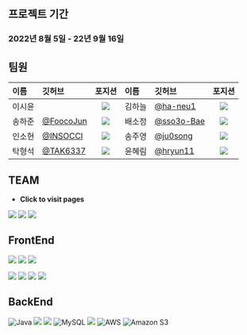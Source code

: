 ## 프로젝트 기간
### 2022년 8월 5일 - 22년 9월 16일

## 팀원
| 이름  | 깃허브 | 포지션 | 이름  | 깃허브 | 포지션 |
|:----------|:----------|:----------:|:----------|:----------|:----------:|
| 이시윤 | |![](https://img.shields.io/badge/-%EB%94%94%EC%9E%90%EC%9D%B4%EB%84%88-green)| 김하늘 | [@ha-neu1](https://github.com/ha-neu1) |![](https://img.shields.io/badge/-BE-red)|
| 송하준 | [@FoocoJun](https://github.com/FoocoJun) |![](https://img.shields.io/badge/-FE-blue)| 배소정 | [@sso3o-Bae](https://github.com/sso3o-Bae) |![](https://img.shields.io/badge/-BE-red)|
| 인소현 | [@INSOCCI](https://github.com/INSOCCI) |![](https://img.shields.io/badge/-FE-blue)| 송주영 | [@ju0song](https://github.com/ju0song) |![](https://img.shields.io/badge/-BE-red)|
| 탁형석 | [@TAK6337](https://github.com/TAK6337) |![](https://img.shields.io/badge/-FE-blue)| 윤혜림 | [@hryun11](https://github.com/hryun11) |![](https://img.shields.io/badge/-BE-red)|

## TEAM
- **Click to visit pages**

[![](https://img.shields.io/badge/Figma-F24E1E.svg?&style=for-the-badge&logo=Figma&logoColor=white)](https://www.figma.com/file/oMxNaH8BUxZyW7cd2BDQhr/%EC%8B%A4%EC%A0%84-%ED%94%84%EB%A1%9C%EC%A0%9D%ED%8A%B8SA-2%EC%A1%B0?node-id=0%3A1)
[![](https://img.shields.io/badge/Github-181717.svg?&style=for-the-badge&logo=Github&logoColor=white)](https://github.com/finalproject-hanghae)
[![](https://img.shields.io/badge/Notion-000000.svg?&style=for-the-badge&logo=Notion&logoColor=white)](https://humane-spark-851.notion.site/2-e725f87df62d4636a752ec8f4fe311a7)

## FrontEnd
![](https://img.shields.io/badge/Visual%20Studio%20Code-007ACC.svg?&style=for-the-badge&logo=Visual%20Studio%20Code&logoColor=white)
![](https://img.shields.io/badge/React-61DAFB.svg?&style=for-the-badge&logo=React&logoColor=white)
![](https://img.shields.io/badge/Amazon%20S3-569A31?style=for-the-badge&logo=Amazon%20S3&logoColor=white)

![](https://img.shields.io/badge/Redux-764ABC.svg?&style=for-the-badge&logo=Redux&logoColor=white)
![](https://img.shields.io/badge/styled%20components-DB7093.svg?&style=for-the-badge&logo=styled%20components&logoColor=white)
![](https://img.shields.io/badge/GitHub%20Actions-2088FF.svg?&style=for-the-badge&logo=GitHub%20Actions&logoColor=white)
![](https://img.shields.io/badge/Burger%20King-D62300.svg?&style=for-the-badge&logo=Burger%20King&logoColor=white)

## BackEnd
![Java](https://img.shields.io/badge/java-%23ED8B00.svg?style=for-the-badge&logo=java&logoColor=white)
<img src="https://img.shields.io/badge/springboot-6DB33F?style=for-the-badge&logo=springboot&logoColor=white">
![](https://img.shields.io/badge/Spring-6DB33F.svg?&style=for-the-badge&logo=Spring&logoColor=white)
![MySQL](https://img.shields.io/badge/mysql-%2300f.svg?style=for-the-badge&logo=mysql&logoColor=white) 
![](https://img.shields.io/badge/IntelliJ%20IDEA-000000.svg?&style=for-the-badge&logo=IntelliJ%20IDEA&logoColor=white)
![AWS](https://img.shields.io/badge/AWS-%23FF9900.svg?style=for-the-badge&logo=amazon-aws&logoColor=white)
<img alt="Amazon S3" src="https://img.shields.io/badge/Amazon S3-569A31?style=for-the-badge&logo=Amazon S3&logoColor=white">
